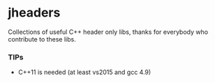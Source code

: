# jheaders
Collections of useful C++ header only libs, thanks for everybody who contribute to these libs.

### TIPs
*	C++11 is needed (at least vs2015 and gcc 4.9)
